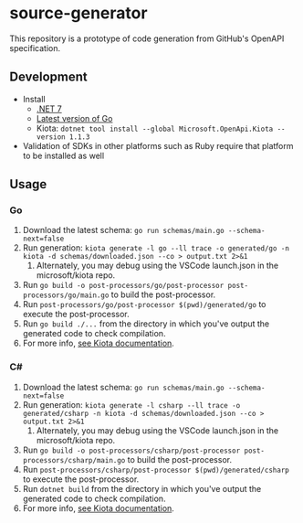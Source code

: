 # source-generator

This repository is a prototype of code generation from GitHub's OpenAPI specification.

## Development

- Install
	- [.NET 7](https://dotnet.microsoft.com/en-us/download/dotnet/7.0)
	- [Latest version of Go](https://go.dev/dl/)
	- Kiota: `dotnet tool install --global Microsoft.OpenApi.Kiota --version 1.1.3`
- Validation of SDKs in other platforms such as Ruby require that platform to be installed as well

## Usage

### Go

1. Download the latest schema: `go run schemas/main.go --schema-next=false`
1. Run generation: `kiota generate -l go --ll trace -o generated/go -n kiota -d schemas/downloaded.json --co > output.txt 2>&1`
	1. Alternately, you may debug using the VSCode launch.json in the microsoft/kiota repo.
1. Run `go build -o post-processors/go/post-processor post-processors/go/main.go` to build the post-processor.
1. Run `post-processors/go/post-processor $(pwd)/generated/go` to execute the post-processor.
1. Run `go build ./...` from the directory in which you've output the generated code to check compilation.
1. For more info, [see Kiota documentation](https://microsoft.github.io/kiota/get-started/go.html).
<!-- TODO(kfcampbell): create main.go file and run it -->

### C#

1. Download the latest schema: `go run schemas/main.go --schema-next=false`
1. Run generation: `kiota generate -l csharp --ll trace -o generated/csharp -n kiota -d schemas/downloaded.json --co > output.txt 2>&1`
	1. Alternately, you may debug using the VSCode launch.json in the microsoft/kiota repo.
1. Run `go build -o post-processors/csharp/post-processor post-processors/csharp/main.go` to build the post-processor.
1. Run `post-processors/csharp/post-processor $(pwd)/generated/csharp` to execute the post-processor.
1. Run `dotnet build` from the directory in which you've output the generated code to check compilation.
1. For more info, [see Kiota documentation](https://microsoft.github.io/kiota/get-started/dotnet.html).
